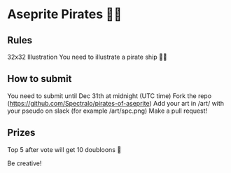 # Aseprite Pirates :pirate_flag:

## Rules

32x32 Illustration
You need to illustrate a pirate ship :pirate_flag:

## How to submit

You need to submit until Dec 31th at midnight (UTC time)
Fork the repo (<https://github.com/Spectralo/pirates-of-aseprite>)
Add your art in /art/ with your pseudo on slack (for example /art/spc.png)
Make a pull request!

## Prizes

Top 5 after vote will get 10 doubloons :parrot:

Be creative!
